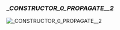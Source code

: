 ### __CONSTRUCTOR_0_PROPAGATE__2_

![_CONSTRUCTOR_0_PROPAGATE__2](https://user-images.githubusercontent.com/83577810/149204820-44f11e19-c3a6-4d1f-99b0-347dc03c9b9d.PNG)
